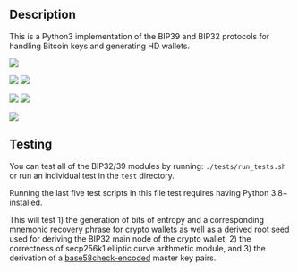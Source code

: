 ## Description
This is a Python3 implementation of the BIP39 and BIP32 protocols for handling Bitcoin keys and generating HD wallets.

![](https://github.com/gavinbarrett/BIP39_Suite/workflows/Build/badge.svg)


![](https://github.com/gavinbarrett/BIP39_Suite/workflows/Mnemonic%20Generation/badge.svg)
![](https://github.com/gavinbarrett/BIP39_Suite/workflows/Seed%20Generation/badge.svg)


![](https://github.com/gavinbarrett/BIP39_Suite/workflows/Elliptic%20Point%20Addition/badge.svg)
![](https://github.com/gavinbarrett/BIP39_Suite/workflows/Elliptic%20Point%20Multiplication/badge.svg)

![](https://github.com/gavinbarrett/BIP39_Suite/workflows/BIP%20Test%20Vectors/badge.svg)

## Testing

You can test all of the BIP32/39 modules by running:
``./tests/run_tests.sh``
or run an individual test in the ``test`` directory. 

Running the last five test scripts in this file test requires having Python 3.8+ installed.

This will test 1) the generation of bits of entropy and a corresponding mnemonic recovery phrase for crypto wallets as well as a derived root seed used for deriving the BIP32 main node of the crypto wallet, 2) the correctness of secp256k1 elliptic curve arithmetic module, and 3) the derivation of a [base58check-encoded](https://en.bitcoin.it/wiki/Base58Check_encoding) master key pairs.
